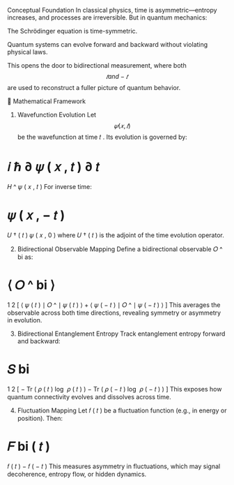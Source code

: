 Conceptual Foundation
In classical physics, time is asymmetric—entropy increases, and processes are irreversible. But in quantum mechanics:

The Schrödinger equation is time-symmetric.

Quantum systems can evolve forward and backward without violating physical laws.

This opens the door to bidirectional measurement, where both 
$$𝑡
 and 
−
𝑡$$
 are used to reconstruct a fuller picture of quantum behavior.

🧮 Mathematical Framework
1. Wavefunction Evolution
Let $$
𝜓
(
𝑥
,
𝑡
)$$
 be the wavefunction at time 
𝑡
. Its evolution is governed by:

𝑖
ℏ
∂
𝜓
(
𝑥
,
𝑡
)
∂
𝑡
=
𝐻
^
𝜓
(
𝑥
,
𝑡
)
For inverse time:

𝜓
(
𝑥
,
−
𝑡
)
=
𝑈
†
(
𝑡
)
𝜓
(
𝑥
,
0
)
where 
𝑈
†
(
𝑡
)
 is the adjoint of the time evolution operator.

2. Bidirectional Observable Mapping
Define a bidirectional observable 
𝑂
^
bi
 as:

⟨
𝑂
^
bi
⟩
=
1
2
[
⟨
𝜓
(
𝑡
)
∣
𝑂
^
∣
𝜓
(
𝑡
)
⟩
+
⟨
𝜓
(
−
𝑡
)
∣
𝑂
^
∣
𝜓
(
−
𝑡
)
⟩
]
This averages the observable across both time directions, revealing symmetry or asymmetry in evolution.

3. Bidirectional Entanglement Entropy
Track entanglement entropy forward and backward:

𝑆
bi
=
1
2
[
−
Tr
(
𝜌
(
𝑡
)
log
⁡
𝜌
(
𝑡
)
)
−
Tr
(
𝜌
(
−
𝑡
)
log
⁡
𝜌
(
−
𝑡
)
)
]
This exposes how quantum connectivity evolves and dissolves across time.

4. Fluctuation Mapping
Let 
𝑓
(
𝑡
)
 be a fluctuation function (e.g., in energy or position). Then:

𝐹
bi
(
𝑡
)
=
𝑓
(
𝑡
)
−
𝑓
(
−
𝑡
)
This measures asymmetry in fluctuations, which may signal decoherence, entropy flow, or hidden dynamics.
